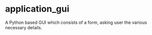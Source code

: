 # application_gui
A Python based GUI which consists of a form, asking user the various necessary details.
